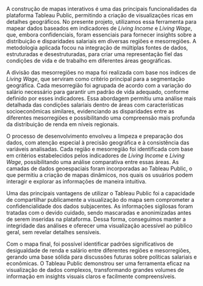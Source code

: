 
A construção de mapas interativos é uma das principais funcionalidades da plataforma Tableau Public, permitindo a criação de visualizações ricas em detalhes geográficos. No presente projeto, utilizamos essa ferramenta para mapear dados baseados em indicadores de *Living Income* e *Living Wage*, que, embora confidenciais, foram essenciais para fornecer insights sobre a distribuição e disparidades salariais em diversas regiões e mesorregiões. A metodologia aplicada focou na integração de múltiplas fontes de dados, estruturadas e desestruturadas, para criar uma representação fiel das condições de vida e de trabalho em diferentes áreas geográficas.

A divisão das mesorregiões no mapa foi realizada com base nos índices de *Living Wage*, que serviram como critério principal para a segmentação geográfica. Cada mesorregião foi agrupada de acordo com a variação do salário necessário para garantir um padrão de vida adequado, conforme definido por esses indicadores. Essa abordagem permitiu uma análise mais detalhada das condições salariais dentro de áreas com características socioeconômicas similares, evidenciando as disparidades entre as diferentes mesorregiões e possibilitando uma compreensão mais profunda da distribuição de renda em níveis regionais.

O processo de desenvolvimento envolveu a limpeza e preparação dos dados, com atenção especial à precisão geográfica e à consistência das variáveis analisadas. Cada região e mesorregião foi identificada com base em critérios estabelecidos pelos indicadores de *Living Income* e *Living Wage*, possibilitando uma análise comparativa entre essas áreas. As camadas de dados geoespaciais foram incorporadas ao Tableau Public, o que permitiu a criação de mapas dinâmicos, nos quais os usuários podem interagir e explorar as informações de maneira intuitiva.

Uma das principais vantagens de utilizar o Tableau Public foi a capacidade de compartilhar publicamente a visualização do mapa sem comprometer a confidencialidade dos dados subjacentes. As informações sigilosas foram tratadas com o devido cuidado, sendo mascaradas e anonimizadas antes de serem inseridas na plataforma. Dessa forma, conseguimos manter a integridade das análises e oferecer uma visualização acessível ao público geral, sem revelar detalhes sensíveis.

Com o mapa final, foi possível identificar padrões significativos de desigualdade de renda e salário entre diferentes regiões e mesorregiões, gerando uma base sólida para discussões futuras sobre políticas salariais e econômicas. O Tableau Public demonstrou ser uma ferramenta eficaz na visualização de dados complexos, transformando grandes volumes de informação em insights visuais claros e facilmente compreensíveis.



